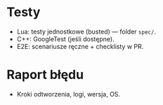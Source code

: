# Testy
- Lua: testy jednostkowe (busted) — folder `spec/`.
- C++: GoogleTest (jeśli dostępne).
- E2E: scenariusze ręczne + checklisty w PR.
# Raport błędu
- Kroki odtworzenia, logi, wersja, OS.

